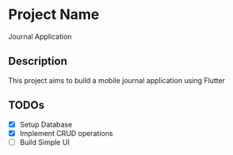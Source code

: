 # Project Name

Journal Application

## Description

This project aims to build a mobile journal application using Flutter

## TODOs

- [x] Setup Database
- [x] Implement CRUD operations
- [ ] Build Simple UI
